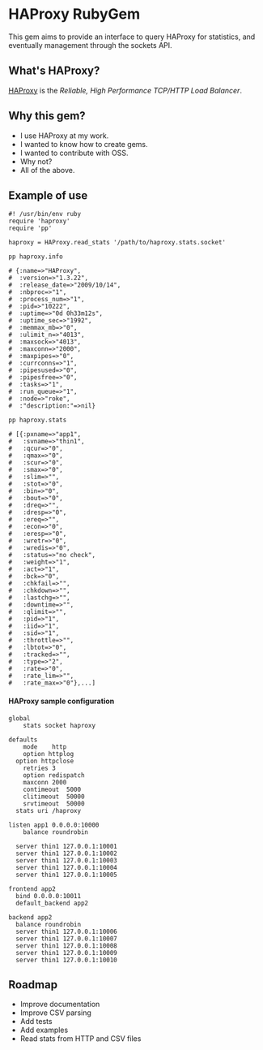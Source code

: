 # HAProxy RubyGem

This gem aims to provide an interface to query HAProxy for statistics,
and eventually management through the sockets API.

## What's HAProxy?

[HAProxy](http://haproxy.1wt.eu/) is the _Reliable, High Performance
TCP/HTTP Load Balancer_.

## Why this gem?

* I use HAProxy at my work.
* I wanted to know how to create gems.
* I wanted to contribute with OSS.
* Why not?
* All of the above.

## Example of use

    #! /usr/bin/env ruby
    require 'haproxy'
    require 'pp'
    
    haproxy = HAProxy.read_stats '/path/to/haproxy.stats.socket'
    
    pp haproxy.info
    
    # {:name=>"HAProxy",
    #  :version=>"1.3.22",
    #  :release_date=>"2009/10/14",
    #  :nbproc=>"1",
    #  :process_num=>"1",
    #  :pid=>"10222",
    #  :uptime=>"0d 0h33m12s",
    #  :uptime_sec=>"1992",
    #  :memmax_mb=>"0",
    #  :ulimit_n=>"4013",
    #  :maxsock=>"4013",
    #  :maxconn=>"2000",
    #  :maxpipes=>"0",
    #  :currconns=>"1",
    #  :pipesused=>"0",
    #  :pipesfree=>"0",
    #  :tasks=>"1",
    #  :run_queue=>"1",
    #  :node=>"roke",
    #  :"description:"=>nil}
    
    pp haproxy.stats
    
    # [{:pxname=>"app1",
    #   :svname=>"thin1",
    #   :qcur=>"0",
    #   :qmax=>"0",
    #   :scur=>"0",
    #   :smax=>"0",
    #   :slim=>"",
    #   :stot=>"0",
    #   :bin=>"0",
    #   :bout=>"0",
    #   :dreq=>"",
    #   :dresp=>"0",
    #   :ereq=>"",
    #   :econ=>"0",
    #   :eresp=>"0",
    #   :wretr=>"0",
    #   :wredis=>"0",
    #   :status=>"no check",
    #   :weight=>"1",
    #   :act=>"1",
    #   :bck=>"0",
    #   :chkfail=>"",
    #   :chkdown=>"",
    #   :lastchg=>"",
    #   :downtime=>"",
    #   :qlimit=>"",
    #   :pid=>"1",
    #   :iid=>"1",
    #   :sid=>"1",
    #   :throttle=>"",
    #   :lbtot=>"0",
    #   :tracked=>"",
    #   :type=>"2",
    #   :rate=>"0",
    #   :rate_lim=>"",
    #   :rate_max=>"0"},...]

#### HAProxy sample configuration

    global
    	stats socket haproxy
    
    defaults
    	mode	http
    	option httplog
      option httpclose
    	retries	3
    	option redispatch
    	maxconn	2000
    	contimeout	5000
    	clitimeout	50000
    	srvtimeout	50000
      stats uri /haproxy
    
    listen app1 0.0.0.0:10000
    	balance	roundrobin
    
      server thin1 127.0.0.1:10001
      server thin1 127.0.0.1:10002
      server thin1 127.0.0.1:10003
      server thin1 127.0.0.1:10004
      server thin1 127.0.0.1:10005
    
    frontend app2
      bind 0.0.0.0:10011
      default_backend app2
    
    backend app2
      balance roundrobin
      server thin1 127.0.0.1:10006
      server thin1 127.0.0.1:10007
      server thin1 127.0.0.1:10008
      server thin1 127.0.0.1:10009
      server thin1 127.0.0.1:10010

## Roadmap

* Improve documentation
* Improve CSV parsing
* Add tests
* Add examples
* Read stats from HTTP and CSV files
